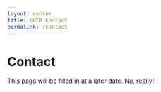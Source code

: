```yaml
---
layout: center
title: CHFM Contact
permalink: /contact
---
```


# Contact

This page will be filled in at a later date. No, really!